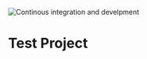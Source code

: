 ![Continous integration and develpment](https://github.com/WaleedHany/CI-CD.Example/actions/workflows/ci-cd.yaml/badge.svg)

# Test Project
